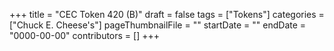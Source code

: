 +++
title = "CEC Token 420 (B)"
draft = false
tags = ["Tokens"]
categories = ["Chuck E. Cheese's"]
pageThumbnailFile = ""
startDate = ""
endDate = "0000-00-00"
contributors = []
+++
